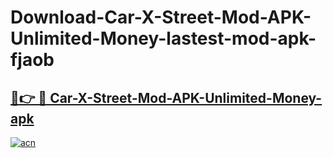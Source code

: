 # Download-Car-X-Street-Mod-APK-Unlimited-Money-lastest-mod-apk-fjaob

<h2><a href="https://apkcomod.com?title=Car-X-Street-Mod-APK-Unlimited-Money">🔗👉 🔴 Car-X-Street-Mod-APK-Unlimited-Money-apk </a></h2>

[![acn](https://github.com/user-attachments/assets/0f9c940e-d8b0-45ae-aac7-cd30a18b3e1c)](https://apkcomod.com?title=Car-X-Street-Mod-APK-Unlimited-Money)

